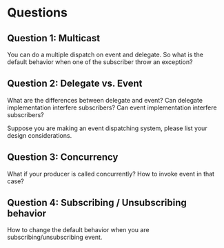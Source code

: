 # Questions

## Question 1: Multicast

You can do a multiple dispatch on event and delegate. So what is the default behavior when one of the subscriber throw an exception?

## Question 2: Delegate vs. Event

What are the differences between delegate and event? Can delegate implementation interfere subscribers? Can event implementation interfere subscribers?

Suppose you are making an event dispatching system, please list your design considerations.

## Question 3: Concurrency

What if your producer is called concurrently? How to invoke event in that case?

## Question 4: Subscribing / Unsubscribing behavior

How to change the default behavior when you are subscribing/unsubscribing event.